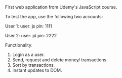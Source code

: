 First web application from Udemy's JavaScript course.

To test the app, use the following two accounts:

User 1:
user: js
pin: 1111

User 2:
user: jd
pin: 2222

Functionality:

1. Login as a user.
2. Send, request and delete money/ transactions.
3. Sort by transactions.
4. Instant updates to DOM.
